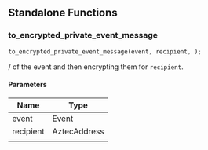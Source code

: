 ## Standalone Functions

### to_encrypted_private_event_message

```rust
to_encrypted_private_event_message(event, recipient, );
```

/ of the event and then encrypting them for `recipient`.

#### Parameters
| Name | Type |
| --- | --- |
| event | Event |
| recipient | AztecAddress |
|  |  |

